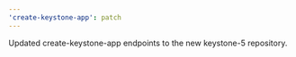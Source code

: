 ```yaml
---
'create-keystone-app': patch
---
```


Updated create-keystone-app endpoints to the new keystone-5 repository.
